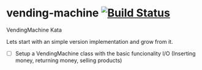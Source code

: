 # vending-machine [![Build Status](https://travis-ci.com/argami/vending-machine.svg?branch=main)](https://travis-ci.com/argami/vending-machine)
VendingMachine Kata


Lets start with an simple version implementation and grow from it.

- [ ] Setup a VendingMachine class with the basic funcionality I/O (Inserting money, returning money, selling products)
